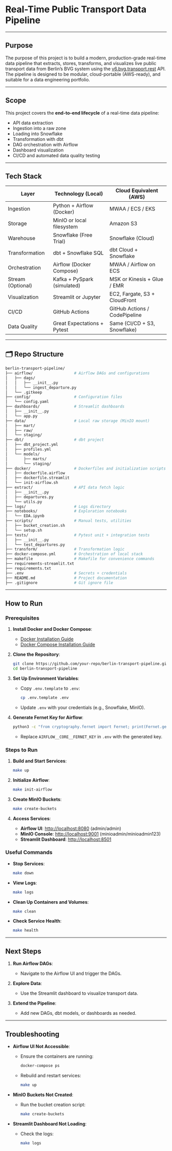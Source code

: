 # Real-Time Public Transport Data Pipeline

---

## Purpose

The purpose of this project is to build a modern, production-grade real-time data pipeline that extracts, stores, transforms, and visualizes live public transport data from Berlin’s BVG system using the [v6.bvg.transport.rest](https://v6.bvg.transport.rest) API. The pipeline is designed to be modular, cloud-portable (AWS-ready), and suitable for a data engineering portfolio.

---

## Scope

This project covers the **end-to-end lifecycle** of a real-time data pipeline:
- API data extraction
- Ingestion into a raw zone
- Loading into Snowflake
- Transformation with dbt
- DAG orchestration with Airflow
- Dashboard visualization
- CI/CD and automated data quality testing

---

## Tech Stack

| Layer             | Technology (Local)              | Cloud Equivalent (AWS)             |
|------------------|----------------------------------|------------------------------------|
| Ingestion         | Python + Airflow (Docker)        | MWAA / ECS / EKS                   |
| Storage           | MinIO or local filesystem        | Amazon S3                          |
| Warehouse         | Snowflake (Free Trial)           | Snowflake (Cloud)                  |
| Transformation    | dbt + Snowflake SQL              | dbt Cloud + Snowflake              |
| Orchestration     | Airflow (Docker Compose)         | MWAA / Airflow on ECS              |
| Stream (Optional) | Kafka + PySpark (simulated)      | MSK or Kinesis + Glue / EMR        |
| Visualization     | Streamlit or Jupyter             | EC2, Fargate, S3 + CloudFront      |
| CI/CD             | GitHub Actions                   | GitHub Actions / CodePipeline      |
| Data Quality      | Great Expectations + Pytest      | Same (CI/CD + S3, Snowflake)       |

---

## 🗂️ Repo Structure

```bash
berlin-transport-pipeline/
├── airflow/                  # Airflow DAGs and configurations
│   ├── dags/
│   │   ├── __init__.py
│   │   └── ingest_departure.py
│   └── .gitkeep
├── config/                   # Configuration files
│   └── config.yaml
├── dashboards/               # Streamlit dashboards
│   ├── __init__.py
│   └── app.py
├── data/                     # Local raw storage (MinIO mount)
│   ├── mart/
│   ├── raw/
│   └── staging/
├── dbt/                      # dbt project
│   ├── dbt_project.yml
│   ├── profiles.yml
│   └── models/
│       ├── marts/
│       └── staging/
├── docker/                   # Dockerfiles and initialization scripts
│   ├── dockerfile.airflow
│   ├── dockerfile.streamlit
│   └── init-airflow.sh
├── extract/                  # API data fetch logic
│   ├── __init__.py
│   ├── departures.py
│   └── utils.py
├── logs/                     # Logs directory
├── notebooks/                # Exploration notebooks
│   └── EDA.ipynb
├── scripts/                  # Manual tests, utilities
│   ├── bucket_creation.sh
│   └── setup.sh
├── tests/                    # Pytest unit + integration tests
│   ├── __init__.py
│   └── test_departures.py
├── transform/                # Transformation logic
├── docker-compose.yml        # Orchestration of local stack
├── makefile                  # Makefile for convenience commands
├── requirements-streamlit.txt
├── requirements.txt
├── .env                      # Secrets + credentials
├── README.md                 # Project documentation
├── .gitignore                # Git ignore file
```

---

## How to Run

### Prerequisites

1. **Install Docker and Docker Compose**:
   - [Docker Installation Guide](https://docs.docker.com/get-docker/)
   - [Docker Compose Installation Guide](https://docs.docker.com/compose/install/)

2. **Clone the Repository**:
   ```bash
   git clone https://github.com/your-repo/berlin-transport-pipeline.git
   cd berlin-transport-pipeline
   ```

3. **Set Up Environment Variables**:
   - Copy `.env.template` to `.env`:
     ```bash
     cp .env.template .env
     ```
   - Update `.env` with your credentials (e.g., Snowflake, MinIO).

4. **Generate Fernet Key for Airflow**:
   ```bash
   python3 -c "from cryptography.fernet import Fernet; print(Fernet.generate_key().decode())"
   ```
   - Replace `AIRFLOW__CORE__FERNET_KEY` in `.env` with the generated key.

### Steps to Run

1. **Build and Start Services**:
   ```bash
   make up
   ```

2. **Initialize Airflow**:
   ```bash
   make init-airflow
   ```

3. **Create MinIO Buckets**:
   ```bash
   make create-buckets
   ```

4. **Access Services**:
   - **Airflow UI**: [http://localhost:8080](http://localhost:8080) (admin/admin)
   - **MinIO Console**: [http://localhost:9001](http://localhost:9001) (minioadmin/minioadmin123)
   - **Streamlit Dashboard**: [http://localhost:8501](http://localhost:8501)

### Useful Commands

- **Stop Services**:
  ```bash
  make down
  ```

- **View Logs**:
  ```bash
  make logs
  ```

- **Clean Up Containers and Volumes**:
  ```bash
  make clean
  ```

- **Check Service Health**:
  ```bash
  make health
  ```

---

## Next Steps

1. **Run Airflow DAGs**:
   - Navigate to the Airflow UI and trigger the DAGs.

2. **Explore Data**:
   - Use the Streamlit dashboard to visualize transport data.

3. **Extend the Pipeline**:
   - Add new DAGs, dbt models, or dashboards as needed.

---

## Troubleshooting

- **Airflow UI Not Accessible**:
  - Ensure the containers are running:
    ```bash
    docker-compose ps
    ```
  - Rebuild and restart services:
    ```bash
    make up
    ```

- **MinIO Buckets Not Created**:
  - Run the bucket creation script:
    ```bash
    make create-buckets
    ```

- **Streamlit Dashboard Not Loading**:
  - Check the logs:
    ```bash
    make logs
    ```
